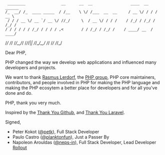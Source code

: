      ________                __      __  __                 ____  __  ______
    /_  __/ /_  ____ _____  / /__    \ \/ /___  __  __     / __ \/ / / / __ \
     / / / __ \/ __ `/ __ \/ //_/     \  / __ \/ / / /    / /_/ / /_/ / /_/ /
    / / / / / / /_/ / / / / ,<        / / /_/ / /_/ /    / ____/ __  / ____/
   /_/ /_/ /_/\__,_/_/ /_/_/|_|      /_/\____/\__,_/    /_/   /_/ /_/_/

Dear PHP,

PHP changed the way we develop web applications and influenced many developers
and projects.

We want to thank [Rasmus Lerdorf](https://github.com/rlerdorf), the [PHP group](http://php.net),
PHP core maintainers, contributors, and people involved in PHP for making the PHP
language and making the PHP ecosytem a better place for developers and for all
you've done and do.

PHP, thank you very much.

Inspired by the [Thank You Github](https://github.com/thank-you-github/thank-you-github),
and [Thank You Laravel](https://github.com/thank-you-laravel/thank-you-laravel).

Signed,

- Peter Kokot ([@petk](https://github.com/petk)), Full Stack Developer
- Paulo Castro ([@planktonfun](https://github.com/planktonfun)), Just a Passer By
- Napoleon Arouldas ([@neps-in](https://github.com/neps-in)), Full Stack Developer, Lead Developer [Rollout](https://grandappstudio.com/roll-out)
